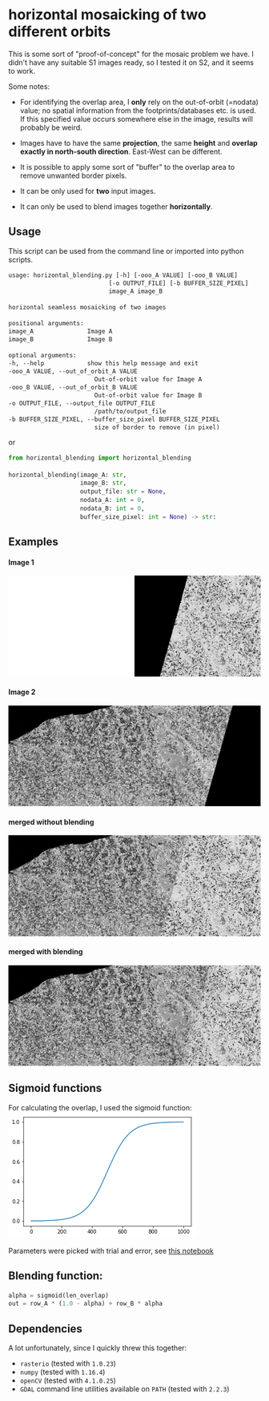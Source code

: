 #  horizontal mosaicking of two different orbits

This is some sort of "proof-of-concept" for the mosaic problem we have.
I didn't have any suitable S1 images ready, so I tested it on S2, and it seems
to work.

Some notes:
* For identifying the overlap area, I **only** rely on the out-of-orbit (=nodata) value; no spatial information from the footprints/databases etc. is used. If this specified value occurs somewhere else in the image, results
  will probably be weird.

* Images have to have the same **projection**, the same **height** and **overlap exactly
  in north-south direction**. East-West can be different.
* It is possible to apply some sort of "buffer" to the overlap area to remove
  unwanted border pixels.
* It can be only used for **two** input images.
* It can only be used to blend images together **horizontally**.

## Usage

This script can be used from the command line or imported into python scripts.

    usage: horizontal_blending.py [-h] [-ooo_A VALUE] [-ooo_B VALUE]
                                [-o OUTPUT_FILE] [-b BUFFER_SIZE_PIXEL]
                                image_A image_B

    horizontal seamless mosaicking of two images

    positional arguments:
    image_A               Image A
    image_B               Image B

    optional arguments:
    -h, --help            show this help message and exit
    -ooo_A VALUE, --out_of_orbit_A VALUE
                            Out-of-orbit value for Image A
    -ooo_B VALUE, --out_of_orbit_B VALUE
                            Out-of-orbit value for Image B
    -o OUTPUT_FILE, --output_file OUTPUT_FILE
                            /path/to/output_file
    -b BUFFER_SIZE_PIXEL, --buffer_size_pixel BUFFER_SIZE_PIXEL
                            size of border to remove (in pixel)


or

```python
from horizontal_blending import horizontal_blending

horizontal_blending(image_A: str,
                    image_B: str,
                    output_file: str = None,
                    nodata_A: int = 0,
                    nodata_B: int = 0,
                    buffer_size_pixel: int = None) -> str:

```

## Examples


#### Image 1
![Image 1](samples/img_a.png "Image 1")

#### Image 2
![Image 2](samples/img_b.png "Image 2")

#### merged without blending
![without blending](samples/before.png "without blending")

#### merged with blending
![with blending](samples/merged.png "with blending")


## Sigmoid functions

For calculating the overlap, I used the sigmoid function:
![sigmoid](samples/sigmoid.png "sigmoid")

Parameters were picked with trial and error, see [this
notebook](test_sigmoid.ipynb)

## Blending function:

```python
alpha = sigmoid(len_overlap)
out = row_A * (1.0 - alpha) + row_B * alpha
```


## Dependencies

A lot unfortunately, since I quickly threw this together:

* `rasterio` (tested with `1.0.23`)
* `numpy` (tested with `1.16.4`)
* `openCV` (tested with `4.1.0.25`)
* `GDAL` command line utilities available on `PATH` (tested with `2.2.3`)




